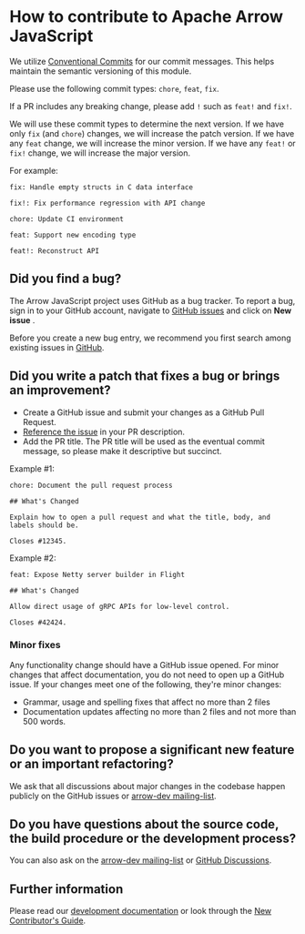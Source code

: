 <!---
  Licensed to the Apache Software Foundation (ASF) under one
  or more contributor license agreements.  See the NOTICE file
  distributed with this work for additional information
  regarding copyright ownership.  The ASF licenses this file
  to you under the Apache License, Version 2.0 (the
  "License"); you may not use this file except in compliance
  with the License.  You may obtain a copy of the License at

    http://www.apache.org/licenses/LICENSE-2.0

  Unless required by applicable law or agreed to in writing,
  software distributed under the License is distributed on an
  "AS IS" BASIS, WITHOUT WARRANTIES OR CONDITIONS OF ANY
  KIND, either express or implied.  See the License for the
  specific language governing permissions and limitations
  under the License.
-->

# How to contribute to Apache Arrow JavaScript

We utilize [Conventional
Commits](https://www.conventionalcommits.org/en/v1.0.0/) for our
commit messages. This helps maintain the semantic versioning of this
module.

Please use the following commit types: `chore`, `feat`, `fix`.

If a PR includes any breaking change, please add `!` such as `feat!`
and `fix!`.

We will use these commit types to determine the next version. If we
have only `fix` (and `chore`) changes, we will increase the patch
version. If we have any `feat` change, we will increase the minor
version. If we have any `feat!` or `fix!` change, we will increase the
major version.

For example:

```
fix: Handle empty structs in C data interface

fix!: Fix performance regression with API change

chore: Update CI environment

feat: Support new encoding type

feat!: Reconstruct API
```

## Did you find a bug?

The Arrow JavaScript project uses GitHub as a bug tracker. To report a
bug, sign in to your GitHub account, navigate to [GitHub
issues](https://github.com/apache/arrow-js/issues) and click on **New
issue** .

Before you create a new bug entry, we recommend you first search among
existing issues in [GitHub](https://github.com/apache/arrow-js/issues).

## Did you write a patch that fixes a bug or brings an improvement?

- Create a GitHub issue and submit your changes as a GitHub Pull Request.
- [Reference the issue](https://docs.github.com/en/issues/tracking-your-work-with-issues/using-issues/linking-a-pull-request-to-an-issue#linking-a-pull-request-to-an-issue-using-a-keyword) in your PR description.
- Add the PR title. The PR title will be used as the eventual commit message, so please make it descriptive but succinct.

Example #1:

```
chore: Document the pull request process

## What's Changed

Explain how to open a pull request and what the title, body, and labels should be.

Closes #12345.
```

Example #2:

```
feat: Expose Netty server builder in Flight

## What's Changed

Allow direct usage of gRPC APIs for low-level control.

Closes #42424.
```

### Minor fixes

Any functionality change should have a GitHub issue opened. For minor
changes that affect documentation, you do not need to open up a GitHub
issue. If your changes meet one of the following, they're minor
changes:

*  Grammar, usage and spelling fixes that affect no more than 2 files
*  Documentation updates affecting no more than 2 files and not more
   than 500 words.

## Do you want to propose a significant new feature or an important refactoring?

We ask that all discussions about major changes in the codebase happen
publicly on the GitHub issues or [arrow-dev
mailing-list](https://lists.apache.org/list.html?dev@arrow.apache.org).

## Do you have questions about the source code, the build procedure or the development process?

You can also ask on the [arrow-dev
mailing-list](https://lists.apache.org/list.html?dev@arrow.apache.org)
or [GitHub
Discussions](https://github.com/apache/arrow-js/discussions).

## Further information

Please read our [development
documentation](https://arrow.apache.org/docs/developers/index.html) or
look through the [New Contributor's
Guide](https://arrow.apache.org/docs/developers/guide/index.html).
